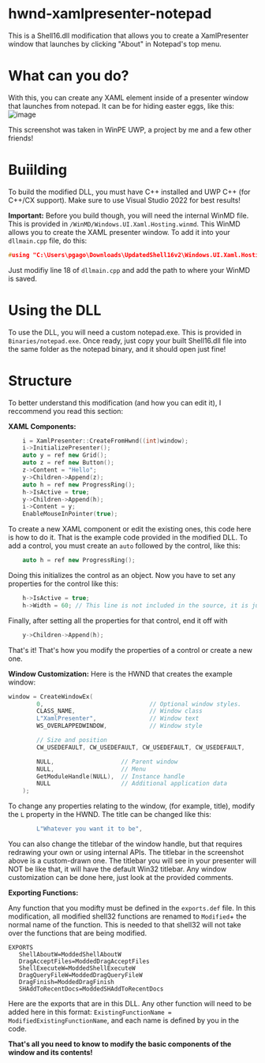 # hwnd-xamlpresenter-notepad
This is a Shell16.dll modification that allows you to create a XamlPresenter window that launches by clicking "About" in Notepad's top menu.

# What can you do?
With this, you can create any XAML element inside of a presenter window that launches from notepad. It can be for hiding easter eggs, like this: 
![image](https://user-images.githubusercontent.com/83825746/205511464-fbf2c715-3e88-47d3-a827-fdff910e4e1b.png)

This screenshot was taken in WinPE UWP, a project by me and a few other friends!

# Buiilding
To build the modified DLL, you must have C++ installed and UWP C++ (for C++/CX support). Make sure to use Visual Studio 2022 for best results!

**Important:**
Before you build though, you will need the internal WinMD file. This is provided in `/WinMD/Windows.UI.Xaml.Hosting.winmd`. This WinMD allows you to create the XAML presenter window. To add it into your `dllmain.cpp` file, do this:

```cpp
#using "C:\Users\pgago\Downloads\UpdatedShell16v2\Windows.UI.Xaml.Hosting.winmd" // Make sure to set the path to where ever your winmd file is! (This path is an example on my computer)
```

Just modifiy line 18 of `dllmain.cpp` and add the path to where your WinMD is saved.

# Using the DLL
To use the DLL, you will need a custom notepad.exe. This is provided in `Binaries/notepad.exe`. Once ready, just copy your built Shell16.dll file into the same folder as the notepad binary, and it should open just fine!

# Structure
To better understand this modification (and how you can edit it), I reccommend you read this section:

**XAML Components:**
```cpp
    i = XamlPresenter::CreateFromHwnd((int)window);
    i->InitializePresenter();
    auto y = ref new Grid();
    auto z = ref new Button();
    z->Content = "Hello";
    y->Children->Append(z);
    auto h = ref new ProgressRing();
    h->IsActive = true;
    y->Children->Append(h);
    i->Content = y;
    EnableMouseInPointer(true);
```
To create a new XAML component or edit the existing ones, this code here is how to do it. That is the example code provided in the modified DLL. To add a control, you must create an `auto` followed by the control, like this:
```cpp
    auto h = ref new ProgressRing();
```
Doing this initializes the control as an object. Now you have to set any properties for the control like this:
```cpp
    h->IsActive = true;
    h->Width = 60; // This line is not included in the source, it is just an example.
```
Finally, after setting all the properties for that control, end it off with
```cpp
    y->Children->Append(h);
```
That's it! That's how you modify the properties of a control or create a new one.

**Window Customization:**
Here is the HWND that creates the example window:
```cpp
window = CreateWindowEx(
        0,                              // Optional window styles.
        CLASS_NAME,                     // Window class
        L"XamlPresenter",               // Window text
        WS_OVERLAPPEDWINDOW,            // Window style

        // Size and position
        CW_USEDEFAULT, CW_USEDEFAULT, CW_USEDEFAULT, CW_USEDEFAULT,

        NULL,                   // Parent window    
        NULL,                   // Menu
        GetModuleHandle(NULL),  // Instance handle
        NULL                    // Additional application data
    );
```
To change any properties relating to the window, (for example, title), modify the `L` property in the HWND. The title can be changed like this:
```cpp
        L"Whatever you want it to be",
```
You can also change the titlebar of the window handle, but that requires redrawing your own or using internal APIs. The titlebar in the screenshot above is a custom-drawn one. The titlebar you will see in your presenter will NOT be like that, it will have the default Win32 titlebar.
Any window customization can be done here, just look at the provided comments.

**Exporting Functions:**

Any function that you modifty must be defined in the `exports.def` file. In this modification, all modified shell32 functions are renamed to `Modified`+ the normal name of the function. This is needed to that shell32 will not take over the functions that are being modified.
```
EXPORTS
   ShellAboutW=ModdedShellAboutW
   DragAcceptFiles=ModdedDragAcceptFiles
   ShellExecuteW=ModdedShellExecuteW
   DragQueryFileW=ModdedDragQueryFileW
   DragFinish=ModdedDragFinish
   SHAddToRecentDocs=ModdedSHAddToRecentDocs
```

Here are the exports that are in this DLL. Any other function will need to be added here in this format: `ExistingFunctionName = ModifiedExistingFunctionName`, and each name is defined by you in the code.

**That's all you need to know to modify the basic components of the window and its contents!**
